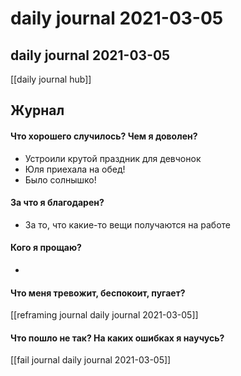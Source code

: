 # daily journal 2021-03-05

## daily journal 2021-03-05
[[daily journal hub]]


## Журнал
#### Что хорошего случилось? Чем я доволен?
- Устроили крутой праздник для девчонок
- Юля приехала на обед!
- Было солнышко!

#### За что я благодарен?
- За то, что какие-то вещи получаются на работе

#### Кого я прощаю?
- 

#### Что меня тревожит, беспокоит, пугает?
[[reframing journal daily journal 2021-03-05]]

#### Что пошло не так? На каких ошибках я научусь?
[[fail journal daily journal 2021-03-05]]

